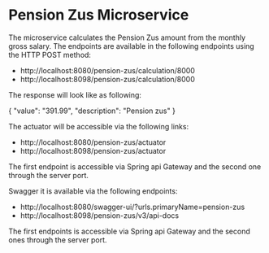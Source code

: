 # Pension Zus Microservice

The microservice calculates the Pension Zus amount from the monthly gross salary.
The endpoints are available in the following endpoints using the HTTP POST method:

* http://localhost:8080/pension-zus/calculation/8000
* http://localhost:8098/pension-zus/calculation/8000

The response will look like as following:

{
"value": "391.99",
"description": "Pension zus"
}

The actuator will be accessible via the following links:

* http://localhost:8080/pension-zus/actuator
* http://localhost:8098/pension-zus/actuator


The first endpoint is accessible via Spring api Gateway and the second one through the server port.

Swagger it is available via the following endpoints:

* http://localhost:8080/swagger-ui/?urls.primaryName=pension-zus
* http://localhost:8098/pension-zus/v3/api-docs

The first endpoints is accessible via Spring api Gateway and the second ones through the server port.